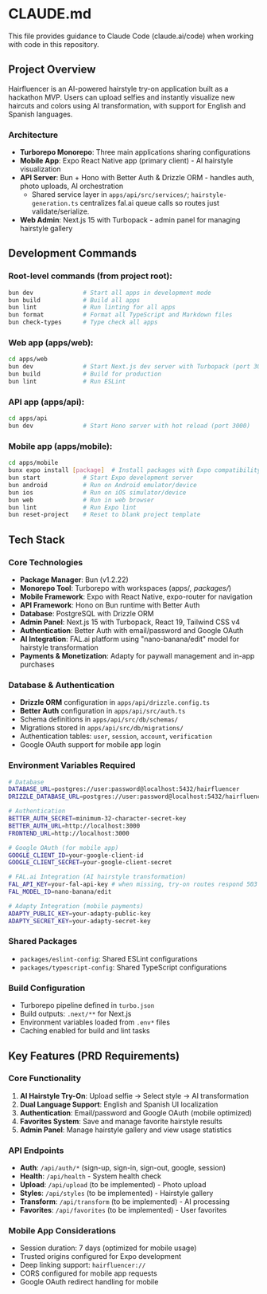 # CLAUDE.md

This file provides guidance to Claude Code (claude.ai/code) when working with code in this repository.

## Project Overview

Hairfluencer is an AI-powered hairstyle try-on application built as a hackathon MVP. Users can upload selfies and instantly visualize new haircuts and colors using AI transformation, with support for English and Spanish languages.

### Architecture
- **Turborepo Monorepo**: Three main applications sharing configurations
- **Mobile App**: Expo React Native app (primary client) - AI hairstyle visualization
- **API Server**: Bun + Hono with Better Auth & Drizzle ORM - handles auth, photo uploads, AI orchestration
  - Shared service layer in `apps/api/src/services/`; `hairstyle-generation.ts` centralizes fal.ai queue calls so routes just validate/serialize.
- **Web Admin**: Next.js 15 with Turbopack - admin panel for managing hairstyle gallery

## Development Commands

### Root-level commands (from project root):
```bash
bun dev              # Start all apps in development mode
bun build            # Build all apps
bun lint             # Run linting for all apps
bun format           # Format all TypeScript and Markdown files
bun check-types      # Type check all apps
```

### Web app (apps/web):
```bash
cd apps/web
bun dev              # Start Next.js dev server with Turbopack (port 3000)
bun build            # Build for production
bun lint             # Run ESLint
```

### API app (apps/api):
```bash
cd apps/api
bun dev              # Start Hono server with hot reload (port 3000)
```

### Mobile app (apps/mobile):
```bash
cd apps/mobile
bunx expo install [package]  # Install packages with Expo compatibility layer
bun start            # Start Expo development server
bun android          # Run on Android emulator/device
bun ios              # Run on iOS simulator/device
bun web              # Run in web browser
bun lint             # Run Expo lint
bun reset-project    # Reset to blank project template
```

## Tech Stack

### Core Technologies
- **Package Manager**: Bun (v1.2.22)
- **Monorepo Tool**: Turborepo with workspaces (apps/*, packages/*)
- **Mobile Framework**: Expo with React Native, expo-router for navigation
- **API Framework**: Hono on Bun runtime with Better Auth
- **Database**: PostgreSQL with Drizzle ORM
- **Admin Panel**: Next.js 15 with Turbopack, React 19, Tailwind CSS v4
- **Authentication**: Better Auth with email/password and Google OAuth
- **AI Integration**: FAL.ai platform using "nano-banana/edit" model for hairstyle transformation
- **Payments & Monetization**: Adapty for paywall management and in-app purchases

### Database & Authentication
- **Drizzle ORM** configuration in `apps/api/drizzle.config.ts`
- **Better Auth** configuration in `apps/api/src/auth.ts`
- Schema definitions in `apps/api/src/db/schemas/`
- Migrations stored in `apps/api/src/db/migrations/`
- Authentication tables: `user`, `session`, `account`, `verification`
- Google OAuth support for mobile app login

### Environment Variables Required
```bash
# Database
DATABASE_URL=postgres://user:password@localhost:5432/hairfluencer
DRIZZLE_DATABASE_URL=postgres://user:password@localhost:5432/hairfluencer

# Authentication
BETTER_AUTH_SECRET=minimum-32-character-secret-key
BETTER_AUTH_URL=http://localhost:3000
FRONTEND_URL=http://localhost:3000

# Google OAuth (for mobile app)
GOOGLE_CLIENT_ID=your-google-client-id
GOOGLE_CLIENT_SECRET=your-google-client-secret

# FAL.ai Integration (AI hairstyle transformation)
FAL_API_KEY=your-fal-api-key # when missing, try-on routes respond 503 instead of crashing
FAL_MODEL_ID=nano-banana/edit

# Adapty Integration (mobile payments)
ADAPTY_PUBLIC_KEY=your-adapty-public-key
ADAPTY_SECRET_KEY=your-adapty-secret-key
```

### Shared Packages
- `packages/eslint-config`: Shared ESLint configurations
- `packages/typescript-config`: Shared TypeScript configurations

### Build Configuration
- Turborepo pipeline defined in `turbo.json`
- Build outputs: `.next/**` for Next.js
- Environment variables loaded from `.env*` files
- Caching enabled for build and lint tasks

## Key Features (PRD Requirements)

### Core Functionality
1. **AI Hairstyle Try-On**: Upload selfie → Select style → AI transformation
2. **Dual Language Support**: English and Spanish UI localization
3. **Authentication**: Email/password and Google OAuth (mobile optimized)
4. **Favorites System**: Save and manage favorite hairstyle results
5. **Admin Panel**: Manage hairstyle gallery and view usage statistics

### API Endpoints
- **Auth**: `/api/auth/*` (sign-up, sign-in, sign-out, google, session)
- **Health**: `/api/health` - System health check
- **Upload**: `/api/upload` (to be implemented) - Photo upload
- **Styles**: `/api/styles` (to be implemented) - Hairstyle gallery
- **Transform**: `/api/transform` (to be implemented) - AI processing
- **Favorites**: `/api/favorites` (to be implemented) - User favorites

### Mobile App Considerations
- Session duration: 7 days (optimized for mobile usage)
- Trusted origins configured for Expo development
- Deep linking support: `hairfluencer://`
- CORS configured for mobile app requests
- Google OAuth redirect handling for mobile

